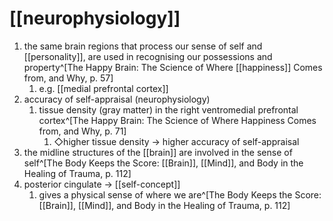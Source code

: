 # [[neurophysiology]]
1. the same brain regions that process our sense of self and [[personality]], are used in recognising our possessions and property^[The Happy Brain: The Science of Where [[happiness]] Comes from, and Why, p. 57]
	1. e.g. [[medial prefrontal cortex]]
2. accuracy of self-appraisal (neurophysiology)
	1. tissue density (gray matter) in the right ventromedial prefrontal cortex^[The Happy Brain: The Science of Where Happiness Comes from, and Why, p. 71]
		1. ◇higher tissue density → higher accuracy of self-appraisal
3. the midline structures of the [[brain]] are involved in the sense of self^[The Body Keeps the Score: [[Brain]], [[Mind]], and Body in the Healing of Trauma, p. 112]
4. posterior cingulate → [[self-concept]]
	1. gives a physical sense of where we are^[The Body Keeps the Score: [[Brain]], [[Mind]], and Body in the Healing of Trauma, p. 112]